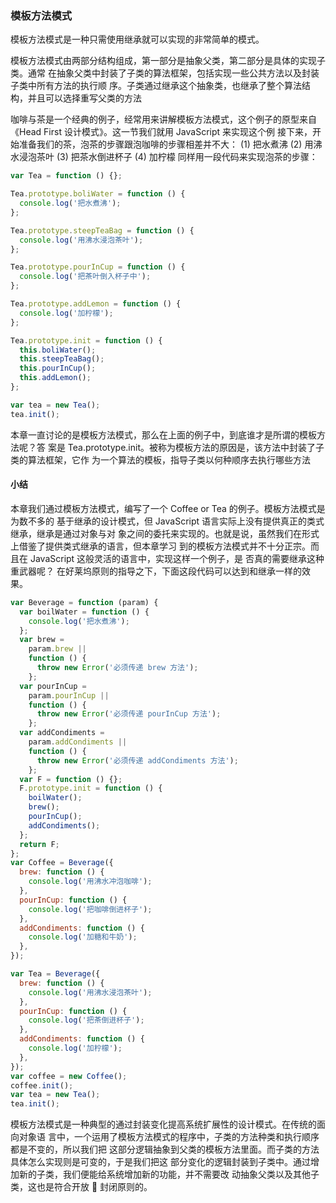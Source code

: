 ### 模板方法模式

模板方法模式是一种只需使用继承就可以实现的非常简单的模式。

模板方法模式由两部分结构组成，第一部分是抽象父类，第二部分是具体的实现子类。通常
在抽象父类中封装了子类的算法框架，包括实现一些公共方法以及封装子类中所有方法的执行顺
序。子类通过继承这个抽象类，也继承了整个算法结构，并且可以选择重写父类的方法

咖啡与茶是一个经典的例子，经常用来讲解模板方法模式，这个例子的原型来自《Head First
设计模式》。这一节我们就用 JavaScript 来实现这个例
接下来，开始准备我们的茶，泡茶的步骤跟泡咖啡的步骤相差并不大：
(1) 把水煮沸
(2) 用沸水浸泡茶叶
(3) 把茶水倒进杯子
(4) 加柠檬
同样用一段代码来实现泡茶的步骤：

```js
var Tea = function () {};

Tea.prototype.boliWater = function () {
  console.log('把水煮沸');
};

Tea.prototype.steepTeaBag = function () {
  console.log('用沸水浸泡茶叶');
};

Tea.prototype.pourInCup = function () {
  console.log('把茶叶倒入杯子中');
};

Tea.prototype.addLemon = function () {
  console.log('加柠檬');
};

Tea.prototype.init = function () {
  this.boliWater();
  this.steepTeaBag();
  this.pourInCup();
  this.addLemon();
};

var tea = new Tea();
tea.init();
```

本章一直讨论的是模板方法模式，那么在上面的例子中，到底谁才是所谓的模板方法呢？答
案是 Tea.prototype.init。被称为模板方法的原因是，该方法中封装了子类的算法框架，它作
为一个算法的模板，指导子类以何种顺序去执行哪些方法

#### 小结

本章我们通过模板方法模式，编写了一个 Coffee or Tea 的例子。模板方法模式是为数不多的
基于继承的设计模式，但 JavaScript 语言实际上没有提供真正的类式继承，继承是通过对象与对
象之间的委托来实现的。也就是说，虽然我们在形式上借鉴了提供类式继承的语言，但本章学习
到的模板方法模式并不十分正宗。而且在 JavaScript 这般灵活的语言中，实现这样一个例子，是
否真的需要继承这种重武器呢？
在好莱坞原则的指导之下，下面这段代码可以达到和继承一样的效果。

```js
var Beverage = function (param) {
  var boilWater = function () {
    console.log('把水煮沸');
  };
  var brew =
    param.brew ||
    function () {
      throw new Error('必须传递 brew 方法');
    };
  var pourInCup =
    param.pourInCup ||
    function () {
      throw new Error('必须传递 pourInCup 方法');
    };
  var addCondiments =
    param.addCondiments ||
    function () {
      throw new Error('必须传递 addCondiments 方法');
    };
  var F = function () {};
  F.prototype.init = function () {
    boilWater();
    brew();
    pourInCup();
    addCondiments();
  };
  return F;
};
var Coffee = Beverage({
  brew: function () {
    console.log('用沸水冲泡咖啡');
  },
  pourInCup: function () {
    console.log('把咖啡倒进杯子');
  },
  addCondiments: function () {
    console.log('加糖和牛奶');
  },
});

var Tea = Beverage({
  brew: function () {
    console.log('用沸水浸泡茶叶');
  },
  pourInCup: function () {
    console.log('把茶倒进杯子');
  },
  addCondiments: function () {
    console.log('加柠檬');
  },
});
var coffee = new Coffee();
coffee.init();
var tea = new Tea();
tea.init();
```

模板方法模式是一种典型的通过封装变化提高系统扩展性的设计模式。在传统的面向对象语
言中，一个运用了模板方法模式的程序中，子类的方法种类和执行顺序都是不变的，所以我们把
这部分逻辑抽象到父类的模板方法里面。而子类的方法具体怎么实现则是可变的，于是我们把这
部分变化的逻辑封装到子类中。通过增加新的子类，我们便能给系统增加新的功能，并不需要改
动抽象父类以及其他子类，这也是符合开放  封闭原则的。
